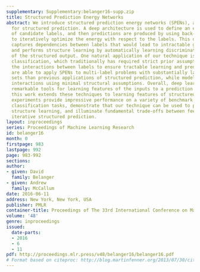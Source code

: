 ```yaml
---
supplementary: Supplementary:belanger16-supp.zip
title: Structured Prediction Energy Networks
abstract: We introduce structured prediction energy networks (SPENs), a flexible framework
  for structured prediction. A deep architecture is used to define an energy function
  of candidate labels, and then predictions are produced by using back-propagation
  to iteratively optimize the energy with respect to the labels. This deep architecture
  captures dependencies between labels that would lead to intractable graphical models,
  and performs structure learning by automatically learning discriminative features
  of the structured output. One natural application of our technique is multi-label
  classification, which traditionally has required strict prior assumptions about
  the interactions between labels to ensure tractable learning and prediction. We
  are able to apply SPENs to multi-label problems with substantially larger label
  sets than previous applications of structured prediction, while modeling high-order
  interactions using minimal structural assumptions. Overall, deep learning provides
  remarkable tools for learning features of the inputs to a prediction problem, and
  this work extends these techniques to learning features of structured outputs. Our
  experiments provide impressive performance on a variety of benchmark multi-label
  classification tasks, demonstrate that our technique can be used to provide interpretable
  structure learning, and illuminate fundamental trade-offs between feed-forward and
  iterative structured prediction.
layout: inproceedings
series: Proceedings of Machine Learning Research
id: belanger16
month: 0
firstpage: 983
lastpage: 992
page: 983-992
sections: 
author:
- given: David
  family: Belanger
- given: Andrew
  family: McCallum
date: 2016-06-11
address: New York, New York, USA
publisher: PMLR
container-title: Proceedings of The 33rd International Conference on Machine Learning
volume: '48'
genre: inproceedings
issued:
  date-parts:
  - 2016
  - 6
  - 11
pdf: http://proceedings.mlr.press/v48/belanger16/belanger16.pdf
# Format based on citeproc: http://blog.martinfenner.org/2013/07/30/citeproc-yaml-for-bibliographies/
---
```

